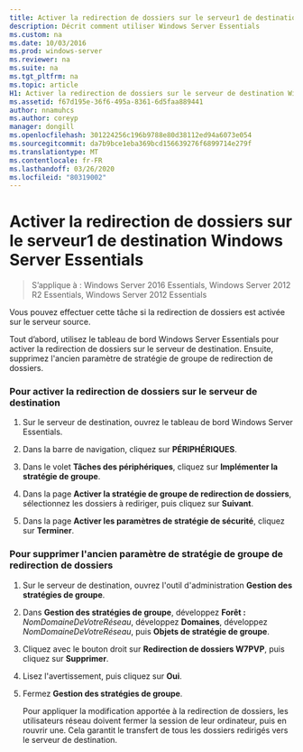```yaml
---
title: Activer la redirection de dossiers sur le serveur1 de destination Windows Server Essentials
description: Décrit comment utiliser Windows Server Essentials
ms.custom: na
ms.date: 10/03/2016
ms.prod: windows-server
ms.reviewer: na
ms.suite: na
ms.tgt_pltfrm: na
ms.topic: article
H1: Activer la redirection de dossiers sur le serveur de destination Windows Server Essentials
ms.assetid: f67d195e-36f6-495a-8361-6d5faa889441
author: nnamuhcs
ms.author: coreyp
manager: dongill
ms.openlocfilehash: 301224256c196b9788e80d38112ed94a6073e054
ms.sourcegitcommit: da7b9bce1eba369bcd156639276f6899714e279f
ms.translationtype: MT
ms.contentlocale: fr-FR
ms.lasthandoff: 03/26/2020
ms.locfileid: "80319002"
---
```

# <a name="enable-folder-redirection-on-the-windows-server-essentials-destination-server1"></a>Activer la redirection de dossiers sur le serveur1 de destination Windows Server Essentials

>S’applique à : Windows Server 2016 Essentials, Windows Server 2012 R2 Essentials, Windows Server 2012 Essentials

Vous pouvez effectuer cette tâche si la redirection de dossiers est activée sur le serveur source.  
  
 Tout d’abord, utilisez le tableau de bord Windows Server Essentials pour activer la redirection de dossiers sur le serveur de destination. Ensuite, supprimez l'ancien paramètre de stratégie de groupe de redirection de dossiers.  
  
### <a name="to-enable-folder-redirection-on-the-destination-server"></a>Pour activer la redirection de dossiers sur le serveur de destination  
  
1.  Sur le serveur de destination, ouvrez le tableau de bord Windows Server Essentials.  
  
2.  Dans la barre de navigation, cliquez sur **PÉRIPHÉRIQUES**.  
  
3.  Dans le volet **Tâches des périphériques**, cliquez sur **Implémenter la stratégie de groupe**.  
  
4.  Dans la page **Activer la stratégie de groupe de redirection de dossiers**, sélectionnez les dossiers à rediriger, puis cliquez sur **Suivant**.  
  
5.  Dans la page **Activer les paramètres de stratégie de sécurité**, cliquez sur **Terminer**.  
  
### <a name="to-delete-the-old-folder-redirection-group-policy-setting"></a>Pour supprimer l'ancien paramètre de stratégie de groupe de redirection de dossiers  
  
1. Sur le serveur de destination, ouvrez l'outil d'administration **Gestion des stratégies de groupe**.  
  
2. Dans **Gestion des stratégies de groupe**, développez **Forêt :** <em>NomDomaineDeVotreRéseau</em>, développez **Domaines**, développez *NomDomaineDeVotreRéseau*, puis **Objets de stratégie de groupe**.  
  
3. Cliquez avec le bouton droit sur **Redirection de dossiers W7PVP**, puis cliquez sur **Supprimer**.  
  
4. Lisez l'avertissement, puis cliquez sur **Oui**.  
  
5. Fermez **Gestion des stratégies de groupe**.  
  
   Pour appliquer la modification apportée à la redirection de dossiers, les utilisateurs réseau doivent fermer la session de leur ordinateur, puis en rouvrir une. Cela garantit le transfert de tous les dossiers redirigés vers le serveur de destination.
